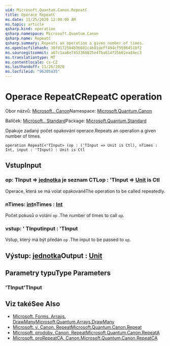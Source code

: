 ```yaml
---
uid: Microsoft.Quantum.Canon.RepeatC
title: Operace RepeatC
ms.date: 11/25/2020 12:00:00 AM
ms.topic: article
qsharp.kind: operation
qsharp.namespace: Microsoft.Quantum.Canon
qsharp.name: RepeatC
qsharp.summary: Repeats an operation a given number of times.
ms.openlocfilehash: 30fd172584b36601c4b81deff494cf55964518f2
ms.sourcegitcommit: a87c1aa8e7453360025e47ba614f25b02ea84ec3
ms.translationtype: MT
ms.contentlocale: cs-CZ
ms.lasthandoff: 11/26/2020
ms.locfileid: "96205435"
---
```

# <a name="repeatc-operation"></a><span data-ttu-id="a072d-102">Operace RepeatC</span><span class="sxs-lookup"><span data-stu-id="a072d-102">RepeatC operation</span></span>

<span data-ttu-id="a072d-103">Obor názvů: [Microsoft.. Canon](xref:Microsoft.Quantum.Canon)</span><span class="sxs-lookup"><span data-stu-id="a072d-103">Namespace: [Microsoft.Quantum.Canon](xref:Microsoft.Quantum.Canon)</span></span>

<span data-ttu-id="a072d-104">Balíček: [Microsoft.. Standard](https://nuget.org/packages/Microsoft.Quantum.Standard)</span><span class="sxs-lookup"><span data-stu-id="a072d-104">Package: [Microsoft.Quantum.Standard](https://nuget.org/packages/Microsoft.Quantum.Standard)</span></span>


<span data-ttu-id="a072d-105">Opakuje zadaný počet opakování operace.</span><span class="sxs-lookup"><span data-stu-id="a072d-105">Repeats an operation a given number of times.</span></span>

```qsharp
operation RepeatC<'TInput> (op : ('TInput => Unit is Ctl), nTimes : Int, input : 'TInput) : Unit is Ctl
```


## <a name="input"></a><span data-ttu-id="a072d-106">Vstup</span><span class="sxs-lookup"><span data-stu-id="a072d-106">Input</span></span>

### <a name="op--tinput--unit--is-ctl"></a><span data-ttu-id="a072d-107">op: TInput => [jednotka](xref:microsoft.quantum.lang-ref.unit)  je seznam CTL</span><span class="sxs-lookup"><span data-stu-id="a072d-107">op : 'TInput => [Unit](xref:microsoft.quantum.lang-ref.unit)  is Ctl</span></span>

<span data-ttu-id="a072d-108">Operace, která se má volat opakovaně</span><span class="sxs-lookup"><span data-stu-id="a072d-108">The operation to be called repeatedly.</span></span>


### <a name="ntimes--int"></a><span data-ttu-id="a072d-109">nTimes: [int](xref:microsoft.quantum.lang-ref.int)</span><span class="sxs-lookup"><span data-stu-id="a072d-109">nTimes : [Int](xref:microsoft.quantum.lang-ref.int)</span></span>

<span data-ttu-id="a072d-110">Počet pokusů o volání `op` .</span><span class="sxs-lookup"><span data-stu-id="a072d-110">The number of times to call `op`.</span></span>


### <a name="input--tinput"></a><span data-ttu-id="a072d-111">vstup: ' TInput</span><span class="sxs-lookup"><span data-stu-id="a072d-111">input : 'TInput</span></span>

<span data-ttu-id="a072d-112">Vstup, který má být předán `op` .</span><span class="sxs-lookup"><span data-stu-id="a072d-112">The input to be passed to `op`.</span></span>



## <a name="output--unit"></a><span data-ttu-id="a072d-113">Výstup: [jednotka](xref:microsoft.quantum.lang-ref.unit)</span><span class="sxs-lookup"><span data-stu-id="a072d-113">Output : [Unit](xref:microsoft.quantum.lang-ref.unit)</span></span>



## <a name="type-parameters"></a><span data-ttu-id="a072d-114">Parametry typu</span><span class="sxs-lookup"><span data-stu-id="a072d-114">Type Parameters</span></span>

### <a name="tinput"></a><span data-ttu-id="a072d-115">'TInput</span><span class="sxs-lookup"><span data-stu-id="a072d-115">'TInput</span></span>



## <a name="see-also"></a><span data-ttu-id="a072d-116">Viz také</span><span class="sxs-lookup"><span data-stu-id="a072d-116">See Also</span></span>

- [<span data-ttu-id="a072d-117">Microsoft. Forms. Arrays. DrawMany</span><span class="sxs-lookup"><span data-stu-id="a072d-117">Microsoft.Quantum.Arrays.DrawMany</span></span>](xref:Microsoft.Quantum.Arrays.DrawMany)
- [<span data-ttu-id="a072d-118">Microsoft. v. Canon. Repeat</span><span class="sxs-lookup"><span data-stu-id="a072d-118">Microsoft.Quantum.Canon.Repeat</span></span>](xref:Microsoft.Quantum.Canon.Repeat)
- [<span data-ttu-id="a072d-119">Microsoft. prodoby. Canon. Repeat</span><span class="sxs-lookup"><span data-stu-id="a072d-119">Microsoft.Quantum.Canon.RepeatA</span></span>](xref:Microsoft.Quantum.Canon.RepeatA)
- [<span data-ttu-id="a072d-120">Microsoft. proRepeatCA. Canon.</span><span class="sxs-lookup"><span data-stu-id="a072d-120">Microsoft.Quantum.Canon.RepeatCA</span></span>](xref:Microsoft.Quantum.Canon.RepeatCA)